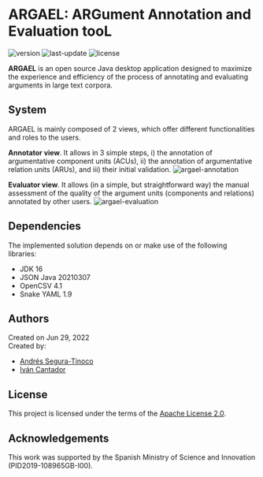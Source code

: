 # ARGAEL: ARGument Annotation and Evaluation tooL
![version](https://img.shields.io/badge/version-0.9.20-blue)
![last-update](https://img.shields.io/badge/last_update-7/29/2022-orange)
![license](https://img.shields.io/badge/license-Apache_2.0-brightgreen)

**ARGAEL** is an open source Java desktop application designed to maximize the experience and efficiency of the process of annotating and evaluating arguments in large text corpora.

## System
ARGAEL is mainly composed of 2 views, which offer different functionalities and roles to the users.

**Annotator view**. It allows in 3 simple steps, i) the annotation of argumentative component units (ACUs), ii) the annotation of argumentative relation units (ARUs), and iii) their initial validation.
![argael-annotation](https://raw.githubusercontent.com/argrecsys/argael/main/images/argael-annotation-view.png)

**Evaluator view**. It allows (in a simple, but straightforward way) the manual assessment of the quality of the argument units (components and relations) annotated by other users.
![argael-evaluation](https://raw.githubusercontent.com/argrecsys/argael/main/images/argael-evaluation-view.png)

## Dependencies
The implemented solution depends on or make use of the following libraries:
- JDK 16
- JSON Java 20210307
- OpenCSV 4.1
- Snake YAML 1.9

## Authors
Created on Jun 29, 2022  
Created by:
- <a href="https://github.com/ansegura7" target="_blank">Andrés Segura-Tinoco</a>
- <a href="http://arantxa.ii.uam.es/~cantador/" target="_blank">Iv&aacute;n Cantador</a>

## License
This project is licensed under the terms of the <a href="https://github.com/argrecsys/argael/blob/main/LICENSE">Apache License 2.0</a>.

## Acknowledgements
This work was supported by the Spanish Ministry of Science and Innovation (PID2019-108965GB-I00).
